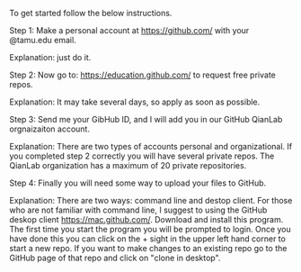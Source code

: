 To get started follow the below instructions.

Step 1: Make a personal account at https://github.com/ with your @tamu.edu email.

Explanation: just do it.




Step 2: Now go to: https://education.github.com/ to request free private repos.

Explanation: It may take several days, so apply as soon as possible.




Step 3: Send me your GibHub ID, and I will add you in our GitHub QianLab orgnaizaiton account. 

Explanation: There are two types of accounts personal and organizational. If you completed step 2 correctly you will  have several private repos. The QianLab organization has a maximum of 20 private repositories.




Step 4: Finally you will need some way to upload your files to GitHub. 

Explanation: There are two ways: command line and destop client. For those who are not familiar with command line, I suggest to using the GitHub deskop client https://mac.github.com/. Download and install this program. The first time you start the program you will be prompted to login. Once you have done this you can click on the + sight in the upper left hand corner to start a new repo. If you want to make changes to an existing repo go to the GitHub page of that repo and click on "clone in desktop".
